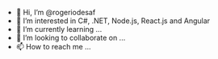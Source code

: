 - 👋 Hi, I’m @rogeriodesaf
- 👀 I’m interested in C#, .NET, Node.js, React.js and Angular
- 🌱 I’m currently learning ...
- 💞️ I’m looking to collaborate on ...
- 📫 How to reach me ...

<!---
rogeriodesaf/rogeriodesaf is a ✨ special ✨ repository because its `README.md` (this file) appears on your GitHub profile.
You can click the Preview link to take a look at your changes.
--->
